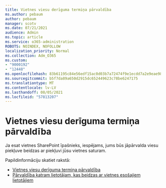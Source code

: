 ```yaml
---
title: Vietnes viesu derīguma termiņa pārvaldība
ms.author: pebaum
author: pebaum
manager: scotv
ms.date: 07/21/2021
audience: Admin
ms.topic: article
ms.service: o365-administration
ROBOTS: NOINDEX, NOFOLLOW
localization_priority: Normal
ms.collection: Adm_O365
ms.custom:
- "9000192"
- "12448"
ms.openlocfilehash: 83b61195c84e56edf15ac0d03b7a72474f9e1ecdd7a2e9eae98bab59c16f1b02
ms.sourcegitcommit: b5f7da89a650d2915dc652449623c78be6247175
ms.translationtype: MT
ms.contentlocale: lv-LV
ms.lasthandoff: 08/05/2021
ms.locfileid: "57813207"
---
```

# <a name="manage-guest-expiration-for-a-site"></a>Vietnes viesu derīguma termiņa pārvaldība

Ja esat vietnes SharePoint īpašnieks, iespējams, jums būs jāpārvalda viesu piekļuve beidzas ar piekļuvi jūsu vietnes saturam.

Papildinformāciju skatiet rakstā:

- [Vietnes viesu derīguma termiņa pārvaldība](https://support.microsoft.com/office/manage-guest-expiration-for-a-site-25bee24f-42ad-4ee8-8402-4186eed74dea)
- [Pārvaldība katram lietotājam, kas beidzas ar vietnes esošajiem lietotājiem](/sharepoint/dev/solution-guidance/manage-user-sharing-expiration)